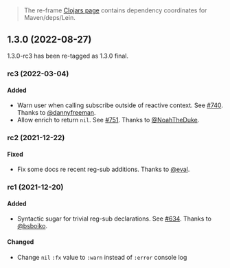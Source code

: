 
<!-- leave this H1 here. It stops mkdocs putting in a Title at the top.
     It needs to be at the top of the file otherwise it breaks the 
     table of contents on the right hand side. -->
#

> The re-frame [Clojars page](https://clojars.org/re-frame/) contains dependency coordinates for Maven/deps/Lein.

## 1.3.0 (2022-08-27)

1.3.0-rc3 has been re-tagged as 1.3.0 final.

### rc3 (2022-03-04)

#### Added

- Warn user when calling subscribe outside of reactive context. See [#740](https://github.com/day8/re-frame/issues/740). Thanks to [@dannyfreeman](https://github.com/dannyfreeman).
- Allow enrich to return `nil`. See [#751](https://github.com/day8/re-frame/pull/751). Thanks to [@NoahTheDuke](https://github.com/NoahTheDuke).

### rc2 (2021-12-22)

#### Fixed

- Fix some docs re recent reg-sub additions. Thanks to [@eval](https://github.com/eval).

### rc1 (2021-12-20)

#### Added

- Syntactic sugar for trivial reg-sub declarations. See [#634](https://github.com/day8/re-frame/pull/634).
Thanks to [@bsboiko](https://github.com/bsboiko).

#### Changed

- Change `nil` `:fx` value to `:warn` instead of `:error` console log
